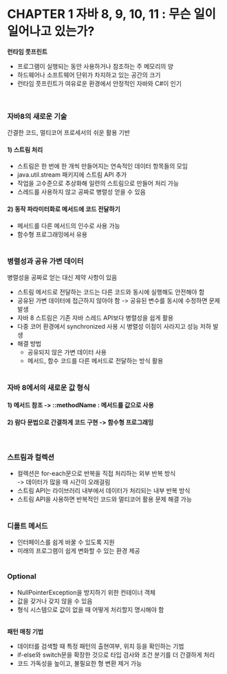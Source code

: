 # CHAPTER 1 자바 8, 9, 10, 11 : 무슨 일이 일어나고 있는가?

**런타임 풋프린트**
- 프로그램이 실행되는 동안 사용하거나 참조하는 주 메모리의 양
- 하드웨어나 소프트웨어 단위가 차지하고 있는 공간의 크기
- 런타임 풋프린트가 여유로운 환경에서 안정적인 자바와 C#이 인기
<br>

### 자바8의 새로운 기술
간결한 코드, 멀티코어 프로세서의 쉬운 활용 기반

#### 1) 스트림 처리
- 스트림은 한 번에 한 개씩 만들어지는 연속적인 데이터 항목들의 모임
- java.util.stream 패키지에 스트림 API 추가
- 작업을 고수준으로 추상화해 일련의 스트림으로 만들어 처리 가능
- 스레드를 사용하지 않고 공짜로 병렬성 얻을 수 있음

#### 2) 동작 파라미터화로 메서드에 코드 전달하기
- 메서드를 다른 메서드의 인수로 사용 가능
- 함수형 프로그래밍에서 유용
<br><br>

### 병렬성과 공유 가변 데이터
병렬성을 공짜로 얻는 대신 제약 사항이 있음
- 스트림 메서드로 전달하는 코드는 다른 코드와 동시에 실행해도 안전해야 함
- 공유된 가변 데이터에 접근하지 않아야 함
-> 공유된 변수를 동시에 수정하면 문제 발생
- 자바 8 스트림은 기존 자바 스레드 API보다 병렬성을 쉽게 활용
- 다중 코어 환경에서 synchronized 사용 시 병렬성 이점이 사라지고 성능 저하 발생
- 해결 방법
  - 공유되지 않은 가변 데이터 사용
  - 메서드, 함수 코드를 다른 메서드로 전달하는 방식 활용
<br><br>

### 자바 8에서의 새로운 값 형식
#### 1) 메서드 참조 -> ::methodName  : 메서드를 값으로 사용
#### 2) 람다 문법으로 간결하게 코드 구현 -> 함수형 프로그래밍                            
<br>

### 스트림과 컬렉션
- 컬렉션은 for-each문으로 반복을 직접 처리하는 외부 반복 방식<br>
-> 데이터가 많을 때 시간이 오래걸림
- 스트림 API는 라이브러리 내부에서 데이터가 처리되는 내부 반복 방식
- 스트림 API을 사용하면 반복적인 코드와 멀티코어 활용 문제 해결 가능
<br><br>

### 디폴트 메서드
- 인터페이스를 쉽게 바꿀 수 있도록 지원
- 미래의 프로그램이 쉽게 변화할 수 있는 환경 제공
<br><br>

### Optional
- NullPointerException을 방지하기 위한 컨테이너 객체
- 값을 갖거나 갖지 않을 수 있음
- 형식 시스템으로 값이 없을 때 어떻게 처리할지 명시해야 함
<br><br>

**패턴  매칭 기법**
- 데이터를 검색할 때 특정 패턴의 출현여부, 위치 등을 확인하는 기법
- if-else와 switch문을 확장한 것으로 타입 검사와 조건 분기를 더 간결하게 처리
- 코드 가독성을 높이고, 불필요한 형 변환 제거 가능